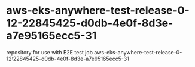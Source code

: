 # aws-eks-anywhere-test-release-0-12-22845425-d0db-4e0f-8d3e-a7e95165ecc5-31
repository for use with E2E test job aws-eks-anywhere-test-release-0-12:22845425-d0db-4e0f-8d3e-a7e95165ecc5-31
